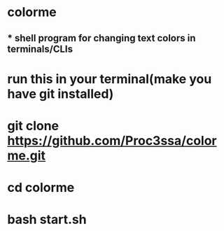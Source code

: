 # colorme
## * shell program for changing text colors in terminals/CLIs

# run this in your terminal(make you have git installed)
# git clone https://github.com/Proc3ssa/colorme.git
# cd colorme
# bash start.sh
